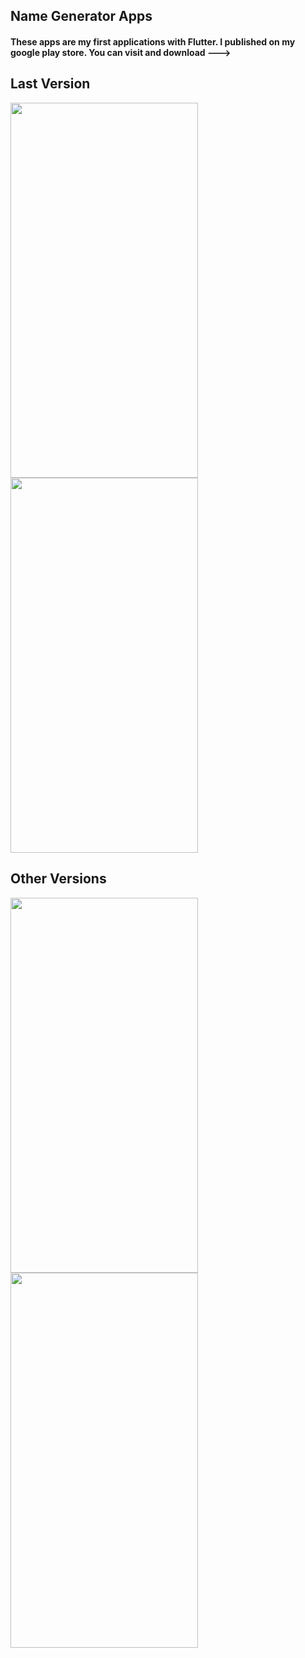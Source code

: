 ## Name Generator Apps
#### These apps are my first applications with Flutter. I published on my google play store. You can visit and download --->


## Last Version
<img src="https://user-images.githubusercontent.com/45822686/144223294-0a12dd18-a52b-403f-b89b-20ec201968be.png" width="300" height="600"> <img src="https://user-images.githubusercontent.com/45822686/144223312-ac249a18-ffcc-4d09-98d7-3a8e2933778d.png" width="300" height="600">


## Other Versions
<img src="https://user-images.githubusercontent.com/45822686/134784461-862a07f9-1a1d-4730-8737-d36a117776dc.png" width="300" height="600">  <img src="https://user-images.githubusercontent.com/45822686/134784462-11adb53d-68ab-4a4e-b616-bcdb79ea3d53.png" width="300" height="600">

 
